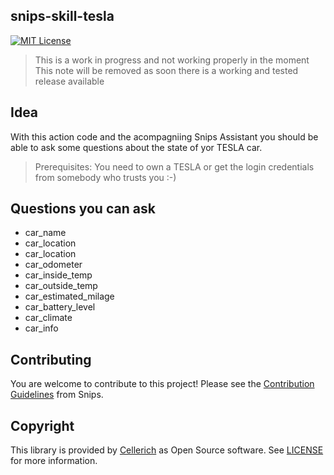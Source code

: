 ## snips-skill-tesla
[![MIT License](https://img.shields.io/badge/license-MIT-blue.svg)](https://github.com/snipsco/snips-app-template-py/blob/master/LICENSE)

> This is a work in progress and not working properly in the moment
> This note will be removed as soon there is a working and tested release available

## Idea

With this action code and the acompagniing Snips Assistant you should be able to ask some questions about the state of yor TESLA car.
> Prerequisites: You need to own a TESLA or get the login credentials from somebody who trusts you :-)

## Questions you can ask

- car_name
- car_location 
- car_location 
- car_odometer 
- car_inside_temp 
- car_outside_temp 
- car_estimated_milage 
- car_battery_level 
- car_climate 
- car_info 



## Contributing

You are welcome to contribute to this project!
Please see the [Contribution Guidelines](https://github.com/snipsco/snips-app-template-py/blob/master/CONTRIBUTING.md) from Snips.

## Copyright

This library is provided by [Cellerich](https://www.cellerich.ch) as Open Source software. See [LICENSE](https://github.com/snipsco/snips-app-template-py/blob/master/LICENSE) for more information.